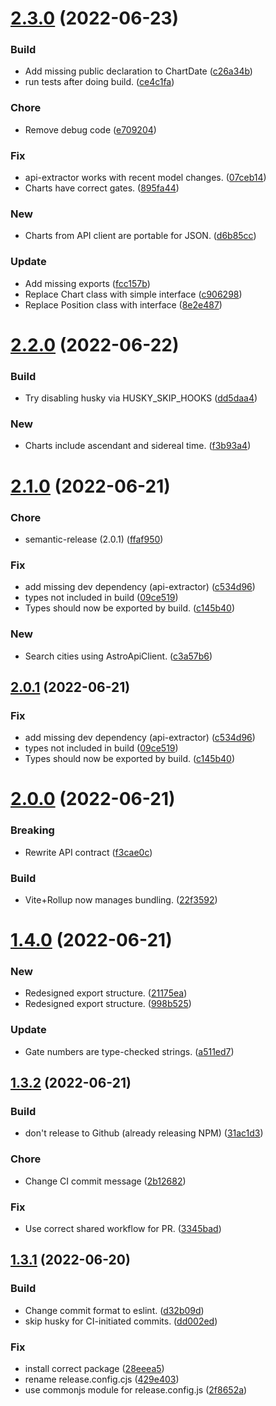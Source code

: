 # [2.3.0](https://github.com/tylergannon/human-design-core-ts/compare/v2.2.0...v2.3.0) (2022-06-23)


### Build

* Add missing public declaration to ChartDate ([c26a34b](https://github.com/tylergannon/human-design-core-ts/commit/c26a34bf7d857599780af91cf481fb8adb75ad00))
* run tests after doing build. ([ce4c1fa](https://github.com/tylergannon/human-design-core-ts/commit/ce4c1fa205ee1766691869bbdfc12a4950eeb1e0))

### Chore

* Remove debug code ([e709204](https://github.com/tylergannon/human-design-core-ts/commit/e709204548dca7017ba8754e6eae1d4dbaba152d))

### Fix

* api-extractor works with recent model changes. ([07ceb14](https://github.com/tylergannon/human-design-core-ts/commit/07ceb141eb9fb084a7b2385ddf2151f94e2f6730))
* Charts have correct gates. ([895fa44](https://github.com/tylergannon/human-design-core-ts/commit/895fa44e9647a1dd15d30f14b5997094fc602ae3))

### New

* Charts from API client are portable for JSON. ([d6b85cc](https://github.com/tylergannon/human-design-core-ts/commit/d6b85cceb2fe2bfd79776177a70708603d2f7ab3))

### Update

* Add missing exports ([fcc157b](https://github.com/tylergannon/human-design-core-ts/commit/fcc157bb212ad4b7320507a0e35cff16812a025f))
* Replace Chart class with simple interface ([c906298](https://github.com/tylergannon/human-design-core-ts/commit/c90629878354a86dddcb4846ca63b5288f030dbe))
* Replace Position class with interface ([8e2e487](https://github.com/tylergannon/human-design-core-ts/commit/8e2e487473778662cf2e0063faaf27e1199c2cc0))

# [2.2.0](https://github.com/tylergannon/human-design-core-ts/compare/v2.1.0...v2.2.0) (2022-06-22)


### Build

* Try disabling husky via HUSKY_SKIP_HOOKS ([dd5daa4](https://github.com/tylergannon/human-design-core-ts/commit/dd5daa46de3b91c5adf3d08d1ba757bc5714fdab))

### New

* Charts include ascendant and sidereal time. ([f3b93a4](https://github.com/tylergannon/human-design-core-ts/commit/f3b93a49584dc3f72f5d9697911f7c4e79c0d95f))

# [2.1.0](https://github.com/tylergannon/human-design-core-ts/compare/v2.0.0...v2.1.0) (2022-06-21)


### Chore

* semantic-release (2.0.1) ([ffaf950](https://github.com/tylergannon/human-design-core-ts/commit/ffaf9509a7937855289e720277fdab46ed4d574b))

### Fix

* add missing dev dependency (api-extractor) ([c534d96](https://github.com/tylergannon/human-design-core-ts/commit/c534d960235878df990d477f7b9e5ffd967fe727))
* types not included in build ([09ce519](https://github.com/tylergannon/human-design-core-ts/commit/09ce519a11c717c35bee55d01fb7bea0daa172d4))
* Types should now be exported by build. ([c145b40](https://github.com/tylergannon/human-design-core-ts/commit/c145b4081bfdb726af4030a26490d520c276c1c6))

### New

* Search cities using AstroApiClient. ([c3a57b6](https://github.com/tylergannon/human-design-core-ts/commit/c3a57b624ce8c52de9e3f725c60c7cbe426ada37))

## [2.0.1](https://github.com/tylergannon/human-design-core-ts/compare/v2.0.0...v2.0.1) (2022-06-21)


### Fix

* add missing dev dependency (api-extractor) ([c534d96](https://github.com/tylergannon/human-design-core-ts/commit/c534d960235878df990d477f7b9e5ffd967fe727))
* types not included in build ([09ce519](https://github.com/tylergannon/human-design-core-ts/commit/09ce519a11c717c35bee55d01fb7bea0daa172d4))
* Types should now be exported by build. ([c145b40](https://github.com/tylergannon/human-design-core-ts/commit/c145b4081bfdb726af4030a26490d520c276c1c6))

# [2.0.0](https://github.com/tylergannon/human-design-core-ts/compare/v1.4.0...v2.0.0) (2022-06-21)


### Breaking

* Rewrite API contract ([f3cae0c](https://github.com/tylergannon/human-design-core-ts/commit/f3cae0c63dcb7c0ce82732845e64c15ca00dc585))

### Build

* Vite+Rollup now manages bundling. ([22f3592](https://github.com/tylergannon/human-design-core-ts/commit/22f3592c5b2040951a64d842d25273194533dc40))

# [1.4.0](https://github.com/tylergannon/human-design-core-ts/compare/v1.3.2...v1.4.0) (2022-06-21)


### New

* Redesigned export structure. ([21175ea](https://github.com/tylergannon/human-design-core-ts/commit/21175ead7f67d3984091ad5b3d13a24484158f84))
* Redesigned export structure. ([998b525](https://github.com/tylergannon/human-design-core-ts/commit/998b52502a062ab802215447597c27ad3b344b05))

### Update

* Gate numbers are type-checked strings. ([a511ed7](https://github.com/tylergannon/human-design-core-ts/commit/a511ed73b566040fd39a11d0dd556b90c867aac2))

## [1.3.2](https://github.com/tylergannon/human-design-core-ts/compare/v1.3.1...v1.3.2) (2022-06-21)


### Build

* don't release to Github (already releasing NPM) ([31ac1d3](https://github.com/tylergannon/human-design-core-ts/commit/31ac1d348c9935dbbf8fa1d8e0db2725eccdcb87))

### Chore

* Change CI commit message ([2b12682](https://github.com/tylergannon/human-design-core-ts/commit/2b12682409476913e8d7aac798b6a083e3d4df73))

### Fix

* Use correct shared workflow for PR. ([3345bad](https://github.com/tylergannon/human-design-core-ts/commit/3345bad0022a7628b6691f7d19c3230a2ecb11fe))

## [1.3.1](https://github.com/tylergannon/human-design-core-ts/compare/v1.3.0...v1.3.1) (2022-06-20)


### Build

* Change commit format to eslint. ([d32b09d](https://github.com/tylergannon/human-design-core-ts/commit/d32b09dc003bfae462e9de9d3d72715882939be5))
* skip husky for CI-initiated commits. ([dd002ed](https://github.com/tylergannon/human-design-core-ts/commit/dd002edf316a80dd868376b1ecad7b2a1c37db08))

### Fix

* install correct package ([28eeea5](https://github.com/tylergannon/human-design-core-ts/commit/28eeea5b48e8f3cc903a85a9b8e3e76a641816f6))
* rename release.config.cjs ([429e403](https://github.com/tylergannon/human-design-core-ts/commit/429e403362744e08d12bdce265bd444f78c570f8))
* use commonjs module for release.config.js ([2f8652a](https://github.com/tylergannon/human-design-core-ts/commit/2f8652a041037c7d26d7ced277eea28681e81e40))
